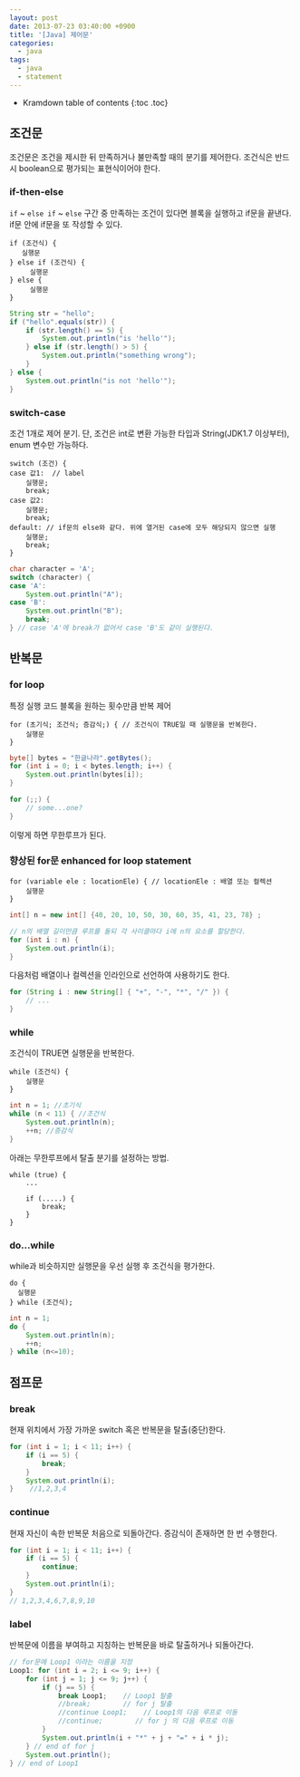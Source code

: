 ```yaml
---
layout: post
date: 2013-07-23 03:40:00 +0900
title: '[Java] 제어문'
categories:
  - java
tags:
  - java
  - statement
---
```


* Kramdown table of contents
{:toc .toc}

## 조건문

조건문은 조건을 제시한 뒤 만족하거나 불만족할 때의 분기를 제어한다. 조건식은 반드시 boolean으로 평가되는 표현식이어야 한다.

### if-then-else

`if` ~ `else if` ~ `else` 구간 중 만족하는 조건이 있다면 블록을 실행하고 if문을 끝낸다. if문 안에 if문을 또 작성할 수 있다.

```
if (조건식) {
   실행문
} else if (조건식) {
     실행문
} else {
     실행문
}
```

```java
String str = "hello";
if ("hello".equals(str)) {
    if (str.length() == 5) {
        System.out.println("is 'hello'");
    } else if (str.length() > 5) {
        System.out.println("something wrong");
    }
} else {
    System.out.println("is not 'hello'");
}
```

### switch-case

조건 1개로 제어 분기. 단, 조건은 int로 변환 가능한 타입과 String(JDK1.7 이상부터), enum 변수만 가능하다.

```
switch (조건) {
case 값1:  // label
    실행문;
    break;
case 값2:  
    실행문;
    break;
default: // if문의 else와 같다. 위에 열거된 case에 모두 해당되지 않으면 실행
    실행문;
    break;
}
```

```java
char character = 'A';
switch (character) {
case 'A':
    System.out.println("A");
case 'B':
    System.out.println("B");
    break;
} // case 'A'에 break가 없어서 case 'B'도 같이 실행된다.
```

## 반복문

### for loop

특정 실행 코드 블록을 원하는 횟수만큼 반복 제어

```
for (초기식; 조건식; 증감식;) { // 조건식이 TRUE일 때 실행문을 반복한다.
    실행문
}
```

```java
byte[] bytes = "한글나라".getBytes();
for (int i = 0; i < bytes.length; i++) {
    System.out.println(bytes[i]);
}
```

```java
for (;;) {
    // some...one?
}
```
이렇게 하면 무한루프가 된다.

### 향상된 for문 enhanced for loop statement

```
for (variable ele : locationEle) { // locationEle : 배열 또는 컬렉션
    실행문
}
```

```java
int[] n = new int[] {40, 20, 10, 50, 30, 60, 35, 41, 23, 78} ;

// n의 배열 길이만큼 루프를 돌되 각 사이클마다 i에 n의 요소를 할당한다.
for (int i : n) {
    System.out.println(i);
}
```

다음처럼 배열이나 컬렉션을 인라인으로 선언하여 사용하기도 한다.

```java
for (String i : new String[] { "+", "-", "*", "/" }) {
    // ...
}
```

### while

조건식이 TRUE면 실행문을 반복한다.

```
while (조건식) {
    실행문
}
```

```java
int n = 1; //초기식
while (n < 11) { //조건식
    System.out.println(n);
    ++n; //증감식
}
```

아래는 무한루프에서 탈출 분기를 설정하는 방법.

```
while (true) {
    ...

    if (.....) {
        break;
    }
}
```

### do...while

while과 비슷하지만 실행문을 우선 실행 후 조건식을 평가한다.

```
do {
  실행문
} while (조건식);
```

```java
int n = 1;
do {
    System.out.println(n);
    ++n;
} while (n<=10);
```

## 점프문

### break

현재 위치에서 가장 가까운 switch 혹은 반복문을 탈출(중단)한다.

```java
for (int i = 1; i < 11; i++) {
    if (i == 5) {
        break;  
    }
    System.out.println(i);
}    //1,2,3,4
```

### continue

현재 자신이 속한 반복문 처음으로 되돌아간다. 증감식이 존재하면 한 번 수행한다.

```java
for (int i = 1; i < 11; i++) {
    if (i == 5) {
        continue;  
    }
    System.out.println(i);
}
// 1,2,3,4,6,7,8,9,10
```

### label

반복문에 이름을 부여하고 지칭하는 반복문을 바로 탈출하거나 되돌아간다.

```java
// for문에 Loop1 이라는 이름을 지정
Loop1: for (int i = 2; i <= 9; i++) {
    for (int j = 1; j <= 9; j++) {
        if (j == 5) {
            break Loop1;    // Loop1 탈출
            //break;        // for j 탈출
            //continue Loop1;    // Loop1의 다음 루프로 이동
            //continue;        // for j 의 다음 루프로 이동
        }
        System.out.println(i + "*" + j + "=" + i * j);
    } // end of for j
    System.out.println();
} // end of Loop1
```
